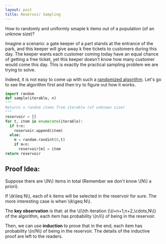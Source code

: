 ```yaml
---
layout: post
title: Reservoir Sampling
---
```


How to randomly and uniformly smaple k items out of a population (of an unknow size)?

Imagine a scenario: a gate keeper of a part stands at the entrance of the park, and this keeper will give away k free tickets to customers during this day. The keeper wants each customer coming today have an equal chance of getting a free ticket, yet this keeper doesn't know how many customer would come this day. This is exactly the practical sampling problem we are trying to solve. 

Indeed, it is not easy to come up with such a [randomized algorithm](https://en.wikipedia.org/wiki/Randomized_algorithm). Let's go to see the algorithm first and then try to figure out how it works.

``` python
import random
def sample(iterable, n)
"""
Returns n random items from iterable (of unknown size)
"""
reservoir = []
for t, item in enumerate(iterable):
  if t<n:
    reservoir.append(item)
  else:
    m = random.randint(0,t)
    if m<n:
      reservoir[m] = item
return reservoir
```

## Proof Idea:

Suppose there are \\(N\\) items in total (Remember we don't know \\(N\\) a priori).

If \\(k\leq N\\), each of k items will be selected in the reservoir for sure. The more interesting case is when \\(k\geq N\\).

The **key observation** is that: at the \\(i\\)th iteration (\\(i=n+1,n+2,\cdots,N\\)) of the algorithm, each item has probability \\(n/i\\) of being in the reservoir.

Then, we can use **induction** to prove that in the end, each item has probability \\(n/N\\) of being in the reservoir. The details of the inductive proof are left to the readers.
